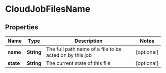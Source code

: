 
# CloudJobFilesName

## Properties
Name | Type | Description | Notes
------------ | ------------- | ------------- | -------------
**name** | **String** | The full path name of a file to be acted on by this job |  [optional]
**state** | **String** | The current state of this file |  [optional]




